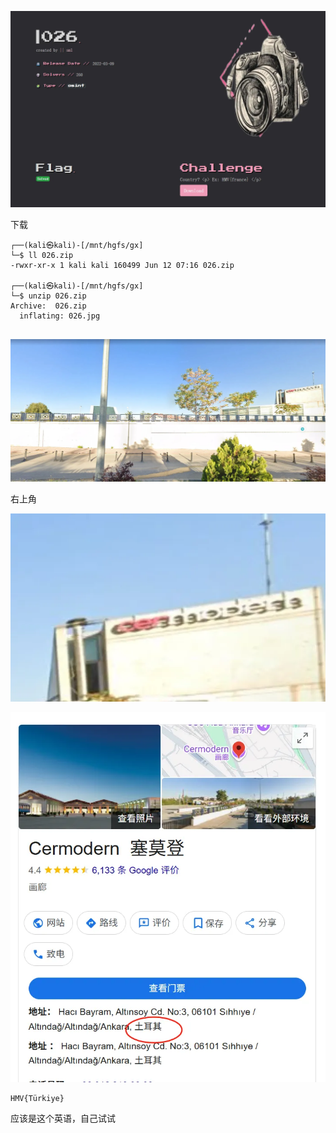 ![image-20250612191601943](https://raw.githubusercontent.com/7r1UMPH/7r1UMPH.github.io/main/static/image/202506121916254.webp)

下载

```
┌──(kali㉿kali)-[/mnt/hgfs/gx]
└─$ ll 026.zip 
-rwxr-xr-x 1 kali kali 160499 Jun 12 07:16 026.zip
                                                                                                                                                                                   
┌──(kali㉿kali)-[/mnt/hgfs/gx]
└─$ unzip 026.zip 
Archive:  026.zip
  inflating: 026.jpg                 
                       
```

![026](https://raw.githubusercontent.com/7r1UMPH/7r1UMPH.github.io/main/static/image/202506121916188.webp)

右上角

![image-20250612191725946](https://raw.githubusercontent.com/7r1UMPH/7r1UMPH.github.io/main/static/image/202506121917179.webp)

![image-20250612191917698](https://raw.githubusercontent.com/7r1UMPH/7r1UMPH.github.io/main/static/image/202506121919934.webp)

```
HMV{Türkiye}
```

应该是这个英语，自己试试